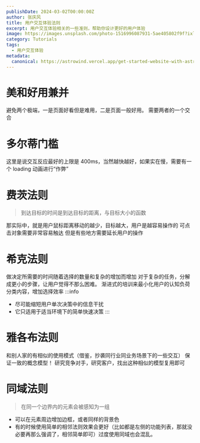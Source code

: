 ```yaml
---
publishDate: 2024-03-02T00:00:00Z
author: 张庆风
title: 用户交互体验法则
excerpt: 用户交互体验相关的一些准则，帮助你设计更好的用户体验
image: https://images.unsplash.com/photo-1516996087931-5ae405802f9f?ixlib=rb-4.0.3&ixid=M3wxMjA3fDB8MHxwaG90by1wYWdlfHx8fGVufDB8fHx8fA%3D%3D&auto=format&fit=crop&w=2070&q=80
category: Tutorials
tags:
  - 用户交互体验
metadata:
  canonical: https://astrowind.vercel.app/get-started-website-with-astro-tailwind-css
---
```




# 美和好用兼并
避免两个极端，一是页面好看但是难用，二是页面一般好用。
需要两者的一个交合
# 多尔蒂门槛
这里是说交互反应最好的上限是 400ms，当然越快越好，如果实在慢，需要有一个 loading 动画进行“作弊”

# 费茨法则
> 到达目标的时间是到达目标的距离，与目标大小的函数

那实际中，就是用户鼠标距离移动的越少，目标越大，用户是越容易操作的
可点击对象需要非常容易触达
但是有些地方需要延长用户的操作

# 希克法则
做决定所需要的时间随着选择的数量和复杂的增加而增加
对于复杂的任务，分解成更小的步骤，让用户觉得不那么困难。
渐进式的培训来最小化用户的认知负荷
分类内容，增加选择效率
:::info

- 尽可能缩短用户单次决策中的信息干扰
- 它只适用于适当环境下的简单快速决策
:::

# 雅各布法则
和别人家的有相似的使用模式（借鉴，抄袭同行业同业务场景下的一些交互）
保证一致的概念模型！
研究竞争对手，研究客户，找出这种相似的模型复用即可

# 同域法则
> 在同一个边界内的元素会被感知为一组

- 可以在元素周边增加边框，或者同样的背景色
- 有的时候使用简单的相邻法则效果会更好（比如都是左侧的功能列表，那就没必要再那么强调了，相邻简单即可）过度使用同域也会混乱。




